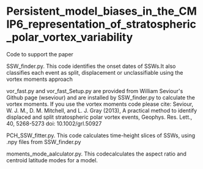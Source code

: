 # Persistent_model_biases_in_the_CMIP6_representation_of_stratospheric_polar_vortex_variability
Code to support the paper

SSW_finder.py. This code identifies the onset dates of SSWs.It also classifies each event as split, displacement or unclassifiable using the vortex moments approach

vor_fast.py and vor_fast_Setup.py are provided from William Seviour's Github page (wseviour) and are installed by SSW_finder.py to calculate the vortex moments. If you use the vortex moments code please cite:
Seviour, W. J. M., D. M. Mitchell, and L. J. Gray (2013), A practical method to identify displaced and split stratospheric polar vortex events, Geophys. Res. Lett., 40, 5268-5273 doi: 10.1002/grl.50927

PCH_SSW_fitter.py. This code calculates time-height slices of SSWs, using .npy files from SSW_finder.py

moments_mode_aalculator.py. This codecalculates the aspect ratio and centroid latitude modes for a model.
